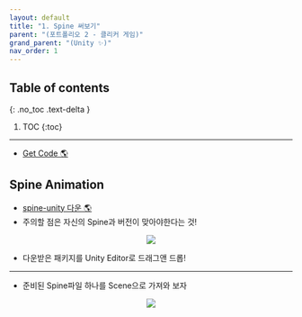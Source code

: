 ```yaml
---
layout: default
title: "1. Spine 써보기"
parent: "(포트폴리오 2 - 클리커 게임)"
grand_parent: "(Unity ✨)"
nav_order: 1
---
```


## Table of contents
{: .no_toc .text-delta }

1. TOC
{:toc}

---

* [Get Code 🌎]()

## Spine Animation

* [spine-unity 다운 🌎](http://ko.esotericsoftware.com/spine-unity-download)
* 주의할 점은 자신의 Spine과 버전이 맞아야한다는 것!

<p align="center">
  <img src="https://taehyungs-programming-blog.github.io/blog/assets/images/unity/portfolio-2/p2-1-1.png"/>
</p>

* 다운받은 패키지를 Unity Editor로 드래그앤 드롭!

---

* 준비된 Spine파일 하나를 Scene으로 가져와 보자

<p align="center">
  <img src="https://taehyungs-programming-blog.github.io/blog/assets/images/unity/portfolio-2/p2-1-2.png"/>
</p>

